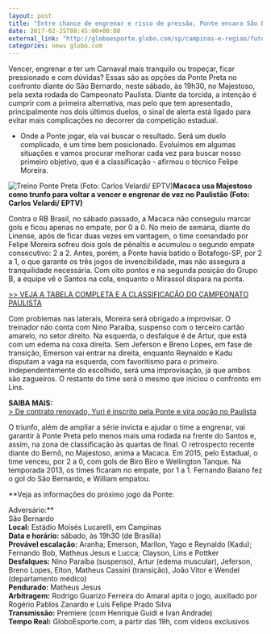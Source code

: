 ```yaml
---
layout: post
title: "Entre chance de engrenar e risco de pressão, Ponte encara São Bernardo"
date: 2017-02-25T08:45:00+00:00
external_link: "http://globoesporte.globo.com/sp/campinas-e-regiao/futebol/times/ponte-preta/noticia/2017/02/entre-chance-de-engrenar-e-risco-de-pressao-ponte-encara-sao-bernardo.html"
categories: news globo.com
---
```

Vencer, engrenar e ter um Carnaval mais tranquilo ou tropeçar, ficar pressionado e com dúvidas? Essas são as opções da Ponte Preta no confronto diante do São Bernardo, neste sábado, às 19h30, no Majestoso, pela sexta rodada do Campeonato Paulista. Diante da torcida, a intenção é cumprir com a primeira alternativa, mas pelo que tem apresentado, principalmente nos dois últimos duelos, o sinal de alerta está ligado para evitar mais complicações no decorrer da competição estadual.

- Onde a Ponte jogar, ela vai buscar o resultado. Será um duelo complicado, é um time bem posicionado. Evoluímos em algumas situações e vamos procurar melhorar cada vez para buscar nosso primeiro objetivo, que é a classificação - afirmou o técnico Felipe Moreira.&nbsp;

 ![Treino Ponte Preta (Foto: Carlos Velardi/ EPTV)](http://s2.glbimg.com/g8jsTTVIEeIDPcCN4mHRJhFwMGY=/8x0:1058x594/690x390/s.glbimg.com/es/ge/f/original/2017/02/21/treino.macaca.jpg "Treino Ponte Preta (Foto: Carlos Velardi/ EPTV)")**Macaca usa Majestoso como trunfo para voltar a vencer e engrenar de vez no Paulistão (Foto: Carlos Velardi/ EPTV)**

Contra o RB Brasil, no sábado passado, a Macaca não conseguiu marcar gols e ficou apenas no empate, por 0 a 0. No meio de semana, diante do Linense, após de ficar duas vezes em vantagem, o time comandado por Felipe Moreira sofreu dois gols de pênaltis e acumulou o segundo empate consecutivo: 2 a 2. Antes, porém, a Ponte havia batido o Botafogo-SP, por 2 a 1, o que garante os três jogos de invencibilidade, mas não assegura a tranquilidade necessária. Com oito pontos e na segunda posição do Grupo B, a equipe vê o Santos na cola, enquanto o Mirassol dispara na ponta.

[\>\> VEJA A TABELA COMPLETA E A CLASSIFICAÇÃO DO CAMPEONATO PAULISTA](http://globoesporte.globo.com/sp/futebol/campeonato-paulista/)

Com problemas nas laterais, Moreira será obrigado a improvisar. O treinador não conta com Nino Paraíba, suspenso com o terceiro cartão amarelo, no setor direito. Na esquerda, o desfalque é de Artur, que está com um edema na coxa direita. Sem Jeferson e Breno Lopes, em fase de transição, Emerson vai entrar na direita, enquanto Reynaldo e Kadu disputam a vaga na esquerda, com favoritismo para o primeiro. Independentemente do escolhido, será uma improvisação, já que ambos são zagueiros. O restante do time será o mesmo que iniciou o confronto em Lins.&nbsp;

**SAIBA MAIS:**  
[\>&nbsp;De contrato renovado, Yuri é inscrito pela Ponte e vira opção no Paulista](http://globoesporte.globo.com/sp/campinas-e-regiao/futebol/times/ponte-preta/noticia/2017/02/de-contrato-renovado-yuri-e-inscrito-pela-ponte-e-vira-opcao-no-paulista.html)

O triunfo, além de ampliar a série invicta e ajudar o time a engrenar, vai garantir à Ponte Preta pelo menos mais uma rodada na frente do Santos e, assim, na zona de classificação às quartas de final. O retrospecto recente diante do Bernô, no Majestoso, anima a Macaca. Em 2015, pelo Estadual, o time venceu, por 2 a 0, com gols de Biro Biro e Wellington Tanque. Na temporada 2013, os times ficaram no empate, por 1 a 1. Fernando Baiano fez o gol do São Bernardo, e William empatou.

**Veja as informações do próximo jogo da Ponte:  
  
Adversário:**  
  São Bernardo  
**Local:** Estádio Moisés Lucarelli, em Campinas  
**Data e horário:** sábado, às 19h30 (de Brasília)  
**Provável escalação:** Aranha; Emerson, Marllon, Yago e Reynaldo (Kadu); Fernando Bob, Matheus Jesus e Lucca; Clayson, Lins e Pottker  
**Desfalques:** Nino Paraíba (suspenso), Artur (edema muscular), Jeferson, Breno Lopes, Elton, Matheus Cassini (transição), João Vitor e Wendel (departamento médico)  
**Pendurado:** Matheus Jesus  
**Arbitragem:** Rodrigo Guarizo Ferreira do Amaral apita o jogo, auxiliado por Rogério Pablos Zanardo e Luis Felipe Prado Silva  
**Transmissão:** Premiere (com Henrique Guidi e Ivan Andrade)  
**Tempo Real:** GloboEsporte.com, a partir das 19h, com vídeos exclusivos

